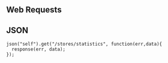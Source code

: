 Web Requests
----

JSON
----
```
json("self").get("/stores/statistics", function(err,data){
  response(err, data);
});
```
